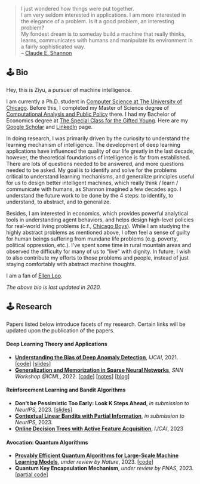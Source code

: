 <!-- # > The economic approach I refer to does not assume that individuals are motivated solely by selfishness or gain.  
# > It is a **method** of analysis, not an assumption about particular motivations.
# > [Gary S. Becker on his Nobel lecture, 1992](https://www.nobelprize.org/uploads/2018/06/becker-lecture.pdf) -->

<!-- # Although perhaps of no practical importance, the question is of theoretical interest, and it is hoped that a satisfactory solution of this problem will act as a wedge in attacking other problems of a similar nature and of greater significance.

# Chemistry has always seemed a little dull to me — too many isolated facts and too few general principles for my taste.

# The fundamental discoveries of such scientists are wonderful achievements in themselves, but would not affect the life of the common man without the intermediate efforts of engineers and inventors―people like Edison, Bell and Marconi.

# I see no limit to the capabilities of machines.

# I have great hopes in this direction for machines that will rival or even surpass the human brain.

# My fondest dream is to someday build a machine that really thinks, learns, communicates with humans and manipulate its environment in a fairly sophisticated way. -->

> I just wondered how things were put together.  
> I am very seldom interested in applications. I am more interested in the elegance of a problem. Is it a good problem, an interesting problem?  
> My fondest dream is to someday build a machine that really thinks, learns, communicates with humans and manipulate its environment in a fairly sophisticated way.    
> – [Claude E. Shannon](https://en.wikipedia.org/wiki/Claude_Shannon)


## 🕹 Bio

Hey, this is Ziyu, a pursuer of machine intelligence.

I am currently a Ph.D. student in [Computer Science at The University of Chicago](https://computerscience.uchicago.edu/). Before this, I completed my Master of Science degree of [Computational Analysis and Public Policy](https://capp.uchicago.edu/) there. I had my Bachelor of Economics degree at [The Special Class for the Gifted Young](https://www.wikiwand.com/en/Special_Class_for_the_Gifted_Young). Here are my [Google Scholar](https://scholar.google.com/citations?user=S2da4LUAAAAJ&hl=en) and [LinkedIn](https://www.linkedin.com/in/ziyuye/) page.

<!-- My research and working experience is available on [LinkedIn](https://www.linkedin.com/in/ziyuye/). My detailed CV is available upon request. -->

In doing research, I was primarily driven by the curiosity to understand the learning mechanism of intelligence. The development of deep learning applications have influenced the quality of our life greatly in the last decade, however, the theoretical foundations of intelligence is far from established. There are lots of questions needed to be answered, and more questions needed to be asked. My goal is to identify and solve for the problems critical to understand learning mechanisms, and generalize principles useful for us to design better intelligent machines, which really think / learn / communicate with humans, as Shannon imagined a few decades ago. I understand the future work to be done by the 4 steps: to identify, to understand, to abstract, and to generalize.

Besides, I am interested in economics, which provides powerful analytical tools in understanding agent behaviors, and helps design high-level policies for real-world living problems (c.f., [Chicago Boys](https://www.wikiwand.com/en/Chicago_Boys)). While I am studying the highly abstract problems as mentioned above, I often feel a sense of guilty for human beings suffering from mundane life problems (e.g. poverty, political oppression, etc.). I've spent some time in rural mountain areas and observed the difficulty for many of us to "live" with dignity. In future, I wish to also contribute my efforts to those problems and people, instead of just staying comfortably with abstract machine thoughts.

I am a fan of [Ellen Loo](https://en.wikipedia.org/wiki/Ellen_Joyce_Loo).

*The above bio is last updated in 2020.*

## 🕹 Research
Papers listed below introduce facets of my research. Certain links will be updated upon the publication of the papers.
#### Deep Learning Theory and Applications

- [**Understanding the Bias of Deep Anomaly Detection**](https://arxiv.org/abs/2105.07346), *IJCAI*, 2021. [[code](https://github.com/ZIYU-DEEP/Bias-in-Deep-Anomaly-Detection-PyTorch)] [[slides](https://ziyu-deep.github.io/files/IJCAI-long-21-07-25-1.pdf)]
- [**Generalization and Memorization in Sparse Neural Networks**](https://github.com/ZIYU-DEEP/Generalization-and-Memorization-in-Sparse-Training), *SNN Workshop @ICML*, 2022. [[code](https://github.com/ZIYU-DEEP/Generalization-and-Memorization-in-Sparse-Training)] [[notes](https://ziyu-deep.github.io/files/info-sparse-notes.pdf)] [[blog](https://ziyu-deep.github.io/2022/08/21/The-Price-of-Sparsity/)]


#### Reinforcement Learning and Bandit Algorithms

- **Don't be Pessimistic Too Early: Look K Steps Ahead**, *in submission to NeurIPS*, 2023. [[slides](https://ziyu-deep.github.io/files/p-mdp-update.pdf)]
- [**Contextual Linear Bandits with Partial Information**](https://openreview.net/pdf?id=JalSlVhRl6), *in submission to NeurIPS*, 2023.
- [**Online Decision Trees with Active Feature Acquisition**](https://arxiv.org/abs/2305.02093), *IJCAI*, 2023


#### Avocation: Quantum Algorithms
- [**Provably Efficient Quantum Algorithms for Large-Scale Machine Learning Models**](https://arxiv.org/abs/2303.03428), *under review by Nature*, 2023. [[code](https://github.com/ZIYU-DEEP/quantum-sparse-training)]
- **Quantum Key Encapsulation Mechanism**, *under review by PNAS*, 2023. [[partial code](https://github.com/ZIYU-DEEP/Post-Quantum-Crypto-for-Blockchains)]
